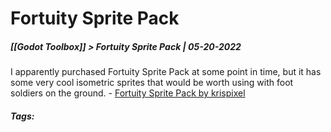 # Fortuity Sprite Pack
##### [[Godot Toolbox]] > Fortuity Sprite Pack | 05-20-2022

I apparently purchased Fortuity Sprite Pack at some point in time, but it has some very cool isometric sprites that would be worth using with foot soldiers on the ground.
		- [Fortuity Sprite Pack by krispixel](https://krispixel.itch.io/fortuity-sprite-pack)

##### Tags: 